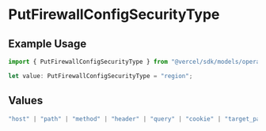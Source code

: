 # PutFirewallConfigSecurityType

## Example Usage

```typescript
import { PutFirewallConfigSecurityType } from "@vercel/sdk/models/operations/putfirewallconfig.js";

let value: PutFirewallConfigSecurityType = "region";
```

## Values

```typescript
"host" | "path" | "method" | "header" | "query" | "cookie" | "target_path" | "ip_address" | "protocol" | "region" | "scheme" | "environment" | "user_agent" | "geo_continent" | "geo_country" | "geo_country_region" | "geo_city" | "geo_as_number" | "ja4_digest" | "ja3_digest" | "rate_limit_api_id"
```